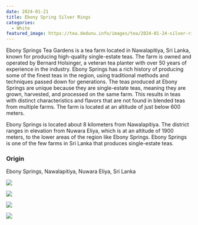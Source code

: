 ```yaml
---
date: 2024-01-21
title: Ebony Spring Silver Rings
categories:
  - White
featured_image: https://tea.dedunu.info/images/tea/2024-01-24-silver-rings-1.jpg
---
```


Ebony Springs Tea Gardens is a tea farm located in Nawalapitiya, Sri Lanka, known for producing high-quality single-estate teas. The farm is owned and operated by Bernard Holsinger, a veteran tea planter with over 50 years of experience in the industry. Ebony Springs has a rich history of producing some of the finest teas in the region, using traditional methods and techniques passed down for generations. The teas produced at Ebony Springs are unique because they are single-estate teas, meaning they are grown, harvested, and processed on the same farm. This results in teas with distinct characteristics and flavors that are not found in blended teas from multiple farms. The farm is located at an altitude of just below 600 meters.

Ebony Springs is located about 8 kilometers from Nawalapitiya. The district ranges in elevation from Nuwara Eliya, which is at an altitude of 1900 meters, to the lower areas of the region like Ebony Springs. Ebony Springs is one of the few farms in Sri Lanka that produces single-estate teas.

### Origin 

Ebony Springs, Nawalapitiya, Nuwara Eliya, Sri Lanka

![](https://tea.dedunu.info/images/tea/2024-01-24-silver-rings-2.jpg)

![](https://tea.dedunu.info/images/tea/2024-01-24-silver-rings-3.jpg)

![](https://tea.dedunu.info/images/tea/2024-01-24-silver-rings-4.jpg)

![](https://tea.dedunu.info/images/tea/2024-01-24-silver-rings-5.jpg)
